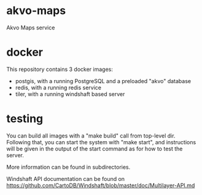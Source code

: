 # akvo-maps
Akvo Maps service

# docker

This repository contains 3 docker images:

- postgis, with a running PostgreSQL and a preloaded "akvo" database
- redis, with a running redis service
- tiler, with a running windshaft based server

# testing

You can build all images with a "make build" call from top-level dir.
Following that, you can start the system with "make start", and
instructions will be given in the output of the start command as
for how to test the server.

More information can be found in subdirectories.

Windshaft API documentation can be found on
https://github.com/CartoDB/Windshaft/blob/master/doc/Multilayer-API.md
